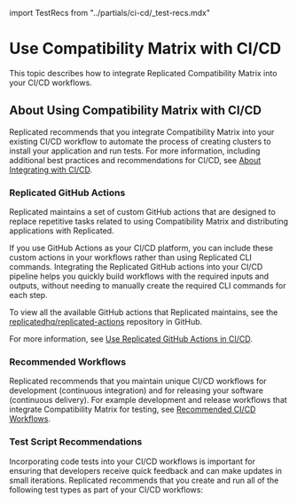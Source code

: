 import TestRecs from "../partials/ci-cd/_test-recs.mdx"

# Use Compatibility Matrix with CI/CD

This topic describes how to integrate Replicated Compatibility Matrix into your CI/CD workflows.

## About Using Compatibility Matrix with CI/CD

Replicated recommends that you integrate Compatibility Matrix into your existing CI/CD workflow to automate the process of creating clusters to install your application and run tests. For more information, including additional best practices and recommendations for CI/CD, see [About Integrating with CI/CD](/vendor/ci-overview).

### Replicated GitHub Actions

Replicated maintains a set of custom GitHub actions that are designed to replace repetitive tasks related to using Compatibility Matrix and distributing applications with Replicated.

If you use GitHub Actions as your CI/CD platform, you can include these custom actions in your workflows rather than using Replicated CLI commands. Integrating the Replicated GitHub actions into your CI/CD pipeline helps you quickly build workflows with the required inputs and outputs, without needing to manually create the required CLI commands for each step.

To view all the available GitHub actions that Replicated maintains, see the [replicatedhq/replicated-actions](https://github.com/replicatedhq/replicated-actions/) repository in GitHub.

For more information, see [Use Replicated GitHub Actions in CI/CD](/vendor/ci-workflows-github-actions).

### Recommended Workflows

Replicated recommends that you maintain unique CI/CD workflows for development (continuous integration) and for releasing your software (continuous delivery). For example development and release workflows that integrate Compatibility Matrix for testing, see [Recommended CI/CD Workflows](/vendor/ci-workflows).

### Test Script Recommendations

Incorporating code tests into your CI/CD workflows is important for ensuring that developers receive quick feedback and can make updates in small iterations. Replicated recommends that you create and run all of the following test types as part of your CI/CD workflows:

<TestRecs/> 